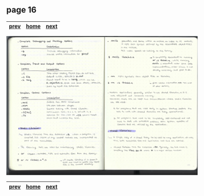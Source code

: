 ## page 16
| [prev](./page_15.md) |  [home](../README.md) | [next](./page_17.md) |
|----------------------|-----------------------|----------------------|

![img](../images/photo_16.jpg)

| [prev](./page_15.md) |  [home](../README.md) | [next](./page_17.md) |
|----------------------|-----------------------|----------------------|
